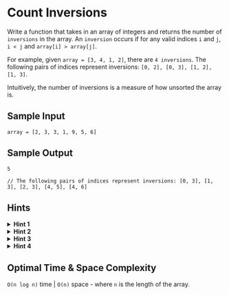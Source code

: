 # Count Inversions

Write a function that takes in an array of integers and returns the number of `inversions` in the array. An `inversion` occurs if for any valid indices `i` and `j`, `i < j` and `array[i] > array[j]`.

For example, given `array = [3, 4, 1, 2]`, there are `4 inversions`. The following pairs of indices represent inversions: `[0, 2], [0, 3], [1, 2], [1, 3]`.

Intuitively, the number of inversions is a measure of how unsorted the array is.

## Sample Input

```plaintext
array = [2, 3, 3, 1, 9, 5, 6]
```

## Sample Output

```plaintext
5

// The following pairs of indices represent inversions: [0, 3], [1, 3], [2, 3], [4, 5], [4, 6]
```

## Hints

<details>
<summary><b>Hint 1</b></summary>

The `brute-force` approach to solve this problem is to simply compare every pair of indices in the array and to determine how many of them represent inversions. This approach takes O(n²) time, where `n` is the length of the array. Can you do better than this?

</details>

<details>
<summary><b>Hint 2</b></summary>

If the number of inversions is the degree to which the array is unsorted, and it if it takes `O(n log(n))` time to sort an array using an optimal sorting algorithm, can you determine how unsorted the array is with a solution that runs in that time complexity?

</details>

<details>
<summary><b>Hint 3</b></summary>

Try thinking about how you would solve this problem if, instead of being given one array, you were given two separate arrays representing the main array's two halves. You would need to determine the number of inversions in the array created by merging the left array and the right array. The number of inversions in this example is actually equal to the number of inversions in the left array, the number of inversions in the right array, and the number of inversions when you merge the `sorted` left array and the `sorted` right array. Recall how `Merge Sort` works for a hint about how you can solve this problem.

</details>

<details>
<summary><b>Hint 4</b></summary>

Once you understand the information stated in `Hint #3`, you can use an algorithm that's very similar to `Merge Sort` to determine the number of inversions in any array. You'll recursively determine the number of inversions in the left and right halves of an array while sorting both the left and right halves, just like you do in `Merge Sort`. Once your two halves are sorted, you'll merge them together and count the number of inversions in the merged array. Take the example of these two sorted arrays: `a1 = [1, 3, 4]` and `a2 = [2, 2, 5]`. When you merge these two sorted arrays, you insert elements from the left and right array into one larger array. Whenever you insert an element from the right array before inserting an element from the left array, that means an inversion or multiple inversions have occurred. This is because elements in the right array are positioned after all elements in the left array (if these two arrays were originally left and right halves of another array). The remaining elements to be inserted from the left array when we insert an element from the right array are all inverted with this right-array element.

</details>

## Optimal Time & Space Complexity

`O(n log n)` time | `O(n)` space - where `n` is the length of the array.

